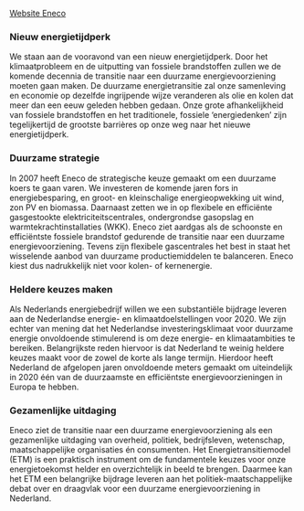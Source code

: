 [Website Eneco](http://www.eneco.nl)

### Nieuw energietijdperk

We staan aan de vooravond van een nieuw energietijdperk. Door het klimaatprobleem en de uitputting van fossiele brandstoffen zullen we de komende decennia de transitie naar een duurzame energievoorziening moeten gaan maken. De duurzame energietransitie zal onze samenleving en economie op dezelfde ingrijpende wijze veranderen als olie en kolen dat meer dan een eeuw geleden hebben gedaan. Onze grote afhankelijkheid van fossiele brandstoffen en het traditionele, fossiele ‘energiedenken’ zijn tegelijkertijd de grootste barrières op onze weg naar het nieuwe energietijdperk.

### Duurzame strategie

In 2007 heeft Eneco de strategische keuze gemaakt om een duurzame koers te gaan varen. We investeren de komende jaren fors in energiebesparing, en groot- en kleinschalige energieopwekking uit wind, zon PV en biomassa. Daarnaast zetten we in op flexibele en efficiënte gasgestookte elektriciteitscentrales, ondergrondse gasopslag en warmtekrachtinstallaties (WKK). Eneco ziet aardgas als de schoonste en efficiëntste fossiele brandstof gedurende de transitie naar een duurzame energievoorziening. Tevens zijn flexibele gascentrales het best in staat het wisselende aanbod van duurzame productiemiddelen te balanceren. Eneco kiest dus nadrukkelijk niet voor kolen- of kernenergie.

### Heldere keuzes maken
Als Nederlands energiebedrijf willen we een substantiële bijdrage leveren aan de Nederlandse energie- en klimaatdoelstellingen voor 2020. We zijn echter van mening dat het Nederlandse investeringsklimaat voor duurzame energie onvoldoende stimulerend is om deze energie- en klimaatambities te bereiken. Belangrijkste reden hiervoor is dat Nederland te weinig heldere keuzes maakt voor de zowel de korte als lange termijn. Hierdoor heeft Nederland de afgelopen jaren onvoldoende meters gemaakt om uiteindelijk in 2020 één van de duurzaamste en efficiëntste energievoorzieningen in Europa te hebben.

### Gezamenlijke uitdaging

Eneco ziet de transitie naar een duurzame energievoorziening als een gezamenlijke uitdaging van overheid, politiek, bedrijfsleven, wetenschap, maatschappelijke organisaties én consumenten. Het Energietransitiemodel (ETM) is een praktisch instrument om de fundamentele keuzes voor onze energietoekomst helder en overzichtelijk in beeld te brengen. Daarmee kan het ETM een belangrijke bijdrage leveren aan het politiek-maatschappelijke debat over en draagvlak voor een duurzame energievoorziening in Nederland.